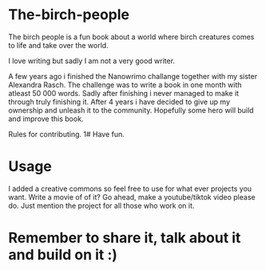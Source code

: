 # The-birch-people
The birch people is a fun book about a world where birch creatures comes to life and take over the world. 

I love writing but sadly I am not a very good writer. 

A few years ago i finished the Nanowrimo challange together with my sister Alexandra Rasch. The challenge was to write a book in one month with atleast 50 000 words. Sadly after finishing i never managed to make it through truly finishing it. After 4 years i have decided to give up my ownership and unleash it to the community. Hopefully some hero will build and improve this book.

Rules for contributing. 
1# Have fun.

# Usage
I added a creative commons so feel free to use for what ever projects you want. Write a movie of of it? Go ahead, make a youtube/tiktok video please do. Just mention the project for all those who work on it. 

# Remember to share it, talk about it and build on it :) 
